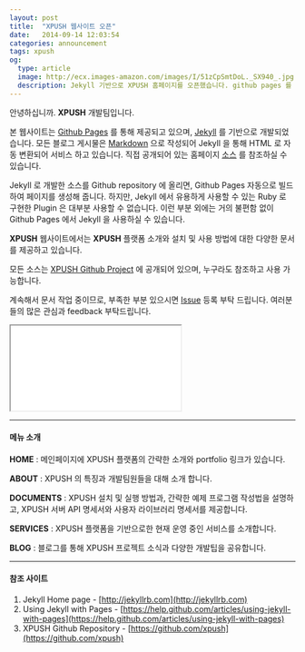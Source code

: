 ```yaml
---
layout: post
title:  "XPUSH 웹사이트 오픈"
date:   2014-09-14 12:03:54
categories: announcement
tags: xpush
og:
  type: article
  image: http://ecx.images-amazon.com/images/I/51zCpSmtDoL._SX940_.jpg
  description: Jekyll 기반으로 XPUSH 홈페이지를 오픈했습니다. github pages 를 통해 Jekyll 을 사용한 소스도 확인해 보세요.
---
```


안녕하십니까. **XPUSH** 개발팀입니다.

본 웹사이트는 [Github Pages] 를 통해 제공되고 있으며, [Jekyll] 를 기반으로 개발되었습니다.
모든 블로그 게시물은 [Markdown] 으로 작성되어 Jekyll 을 통해 HTML 로 자동 변환되어 서비스 하고 있습니다.
직접 공개되어 있는 홈페이지 [소스](https://github.com/xpush/xpush.github.io) 를 참조하실 수 있습니다.

Jekyll 로 개발한 소스를 Github repository 에 올리면, Github Pages 자동으로 빌드하여 페이지를 생성해 줍니다.
하지만, Jekyll 에서 유용하게 사용할 수 있는 Ruby 로 구현한 Plugin 은 대부분 사용할 수 없습니다.
이런 부분 외에는 거의 불편함 없이 Github Pages 에서 Jekyll 을 사용하실 수 있습니다.

**XPUSH** 웹사이트에서는 **XPUSH** 플랫폼 소개와 설치 및 사용 방법에 대한 다양한 문서를 제공하고 있습니다.

모든 소스는 [XPUSH Github Project] 에 공개되어 있으며, 누구라도 참조하고 사용 가능합니다.



계속해서 문서 작업 중이므로, 부족한 부분 있으시면 [Issue] 등록 부탁 드립니다.
여러분들의 많은 관심과 feedback 부탁드립니다.

<div class="row centered">
  <div class="embed-responsive embed-responsive-16by9">
    <iframe class="embed-responsive-item" src="//www.youtube.com/embed/3MJfQXo_R9s?rel=0" allowfullscreen></iframe>
  </div>
</div>

- - -

#### 메뉴 소개

 **HOME** : 메인페이지에 XPUSH 플랫폼의 간략한 소개와 portfolio 링크가 있습니다.

 **ABOUT** : XPUSH 의 특징과 개발팀원들을 대해 소개 합니다.

 **DOCUMENTS** : XPUSH 설치 및 실행 방법과, 간략한 예제 프로그램 작성법을 설명하고, XPUSH 서버 API 명세서와 사용자 라이브러리 명세서를 제공합니다.

 **SERVICES** : XPUSH 플랫폼을 기반으로한 현재 운영 중인 서비스를 소개합니다.

 **BLOG** : 블로그를 통해 XPUSH 프로젝트 소식과 다양한 개발팁을 공유합니다.

- - -

#### 참조 사이트
 1. Jekyll Home page - [http://jekyllrb.com](http://jekyllrb.com)
 2. Using Jekyll with Pages - [https://help.github.com/articles/using-jekyll-with-pages](https://help.github.com/articles/using-jekyll-with-pages)
 3. XPUSH Github Repository - [https://github.com/xpush](https://github.com/xpush)

[Github Pages]: https://pages.github.com/
[Jekyll]: http://jekyllrb.com/
[XPUSH Github Project]: https://github.com/xpush
[Issue]: https://github.com/xpush/xpush.github.io/issues
[Markdown]: http://en.wikipedia.org/wiki/Markdown
